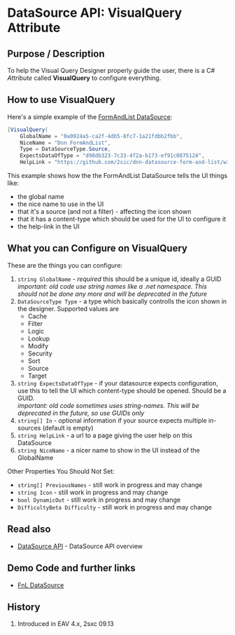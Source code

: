 # DataSource API: VisualQuery Attribute

## Purpose / Description
To help the Visual Query Designer properly guide the user, there is a C# _Attribute_ called **VisualQuery** to configure everything. 

## How to use VisualQuery
Here's a simple example of the [FormAndList DataSource](https://github.com/2sic/dnn-datasource-form-and-list): 
```c#
[VisualQuery(
    GlobalName = "0a0924a5-ca2f-4db5-8fc7-1a21fdbb2fbb",
    NiceName = "Dnn FormAndList",
    Type = DataSourceType.Source, 
    ExpectsDataOfType = "d98db323-7c33-4f2a-b173-ef91c0875124",
    HelpLink = "https://github.com/2sic/dnn-datasource-form-and-list/wiki")]  

```

This example shows how the the FormAndList DataSource tells the UI things like:

* the global name
* the nice name to use in the UI
* that it's a source (and not a filter) - affecting the icon shown
* that it has a content-type which should be used for the UI to configure it
* the help-link in the UI

## What you can Configure on VisualQuery
These are the things you can configure:

1. `string GlobalName` - _required_ this should be a unique id, ideally a GUID  
_important: old code use string names like a .net namespace. This should not be done any more and will be deprecated in the future_
1. `DataSourceType Type` - a type which basically controlls the icon shown in the designer. Supported values are 
    * Cache
    * Filter
    * Logic
    * Lookup
    * Modify
    * Security
    * Sort
    * Source
    * Target
1. `string ExpectsDataOfType` - if your datasource expects configuration, use this to tell the UI which content-type should be opened. Should be a GUID.  
_important: old code sometimes uses string-names. This will be deprecated in the future, so use GUIDs only_
1. `string[] In` - optional information if your source expects multiple in-sources (default is empty)
1. `string HelpLink` - a url to a page giving the user help on this DataSource
1. `string NiceName` - a nicer name to show in the UI instead of the GlobalName

Other Properties You Should Not Set:
* `string[] PreviousNames` - still work in progress and may change
* `string Icon` - still work in progress  and may change
* `bool DynamicOut` - still work in progress and may change
* `DifficultyBeta Difficulty` - still work in progress and may change

## Read also

* [DataSource API](dotnet-datasource-api) - DataSource API overview

## Demo Code and further links

* [FnL DataSource](https://github.com/2sic/dnn-datasource-form-and-list)

## History

1. Introduced in EAV 4.x, 2sxc 09.13
